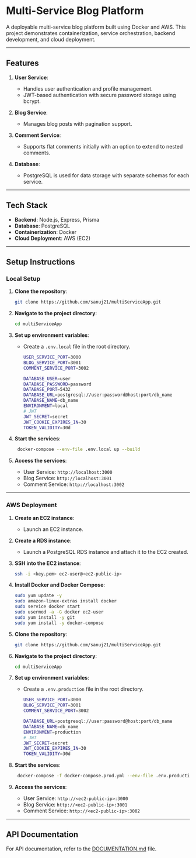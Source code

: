 # **Multi-Service Blog Platform**

A deployable multi-service blog platform built using Docker and AWS. This project demonstrates containerization, service orchestration, backend development, and cloud deployment.

---

## **Features**

1. **User Service**:

   - Handles user authentication and profile management.
   - JWT-based authentication with secure password storage using bcrypt.

2. **Blog Service**:

   - Manages blog posts with pagination support.

3. **Comment Service**:

   - Supports flat comments initially with an option to extend to nested comments.

4. **Database**:
   - PostgreSQL is used for data storage with separate schemas for each service.

---

## **Tech Stack**

- **Backend**: Node.js, Express, Prisma
- **Database**: PostgreSQL
- **Containerization**: Docker
- **Cloud Deployment**: AWS (EC2)

---

## **Setup Instructions**

### **Local Setup**

1. **Clone the repository**:

   ```bash
   git clone https://github.com/sanuj21/multiServiceApp.git
   ```

2. **Navigate to the project directory**:

   ```bash
   cd multiServiceApp
   ```

3. **Set up environment variables**:

   - Create a `.env.local` file in the root directory.

     ```bash
     USER_SERVICE_PORT=3000
     BLOG_SERVICE_PORT=3001
     COMMENT_SERVICE_PORT=3002

     DATABASE_USER=user
     DATABASE_PASSWORD=password
     DATABASE_PORT=5432
     DATABASE_URL=postgresql://user:password@host:port/db_name
     DATABASE_NAME=db_name
     ENVIRONMENT=local
     # JWT
     JWT_SECRET=secret
     JWT_COOKIE_EXPIRES_IN=30
     TOKEN_VALIDITY=30d
     ```

4. **Start the services**:

   ```bash
    docker-compose --env-file .env.local up --build
   ```

5. **Access the services**:

   - User Service: `http://localhost:3000`
   - Blog Service: `http://localhost:3001`
   - Comment Service: `http://localhost:3002`

---

### **AWS Deployment**

1. **Create an EC2 instance**:

   - Launch an EC2 instance.

2. **Create a RDS instance**:

   - Launch a PostgreSQL RDS instance and attach it to the EC2 created.

3. **SSH into the EC2 instance**:

   ```bash
   ssh -i <key.pem> ec2-user@<ec2-public-ip>
   ```

4. **Install Docker and Docker Compose**:

   ```bash
   sudo yum update -y
   sudo amazon-linux-extras install docker
   sudo service docker start
   sudo usermod -a -G docker ec2-user
   sudo yum install -y git
   sudo yum install -y docker-compose
   ```

5. **Clone the repository**:

   ```bash
   git clone https://github.com/sanuj21/multiServiceApp.git
   ```

6. **Navigate to the project directory**:

   ```bash
   cd multiServiceApp
   ```

7. **Set up environment variables**:

   - Create a `.env.production` file in the root directory.

     ```bash
     USER_SERVICE_PORT=3000
     BLOG_SERVICE_PORT=3001
     COMMENT_SERVICE_PORT=3002

     DATABASE_URL=postgresql://user:password@host:port/db_name
     DATABASE_NAME=db_name
     ENVIRONMENT=production
     # JWT
     JWT_SECRET=secret
     JWT_COOKIE_EXPIRES_IN=30
     TOKEN_VALIDITY=30d
     ```

8. **Start the services**:

   ```bash
    docker-compose -f docker-compose.prod.yml --env-file .env.production up --build
   ```

9. **Access the services**:
   - User Service: `http://<ec2-public-ip>:3000`
   - Blog Service: `http://<ec2-public-ip>:3001`
   - Comment Service: `http://<ec2-public-ip>:3002`

---

## **API Documentation**

For API documentation, refer to the [DOCUMENTATION.md](DOCUMENTATION.md) file.
